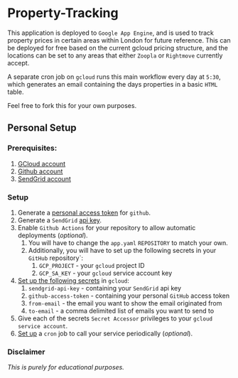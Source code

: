 # Property-Tracking

This application is deployed to `Google App Engine`, and is used to track property prices in certain areas within London for future reference. This can be deployed for free based
on the current gcloud pricing structure, and the locations can be set to any areas that either `Zoopla` or `Rightmove` currently accept.

A separate cron job on `gcloud` runs this main workflow every day at `5:30`, which generates an email containing the days properties in a basic `HTML` table.

Feel free to fork this for your own purposes.

## Personal Setup

### Prerequisites:

1) [GCloud account](https://console.cloud.google.com/)
2) [Github account](https://github.com/)
3) [SendGrid account](https://app.sendgrid.com/login?redirect_to=%2F)

### Setup

1) Generate a [personal access token](https://docs.github.com/en/authentication/keeping-your-account-and-data-secure/creating-a-personal-access-token) for `github`.
2) Generate a `SendGrid` [api key](https://app.sendgrid.com/login?redirect_to=%2Fsettings%2Fapi_keys).
3) Enable `Github Actions` for your repository to allow automatic deployments (*optional*).
    1) You will have to change the `app.yaml` `REPOSITORY` to match your own.
    2) Additionally, you will have to set up the following secrets in your `GitHub` repository`:
        1) `GCP_PROJECT` - your `gcloud` project ID
        2) `GCP_SA_KEY` - your `gcloud` service account key
4) [Set up the following secrets](https://cloud.google.com/sdk/gcloud/reference/secrets) in `gcloud`:
    1) `sendgrid-api-key` - containing your `SendGrid` api key
    2) `github-access-token` - containing your personal `GitHub` access token
    3) `from-email` - the email you want to show the email originated from
    4) `to-email` - a comma delimited list of emails you want to send to
5) Give each of the secrets `Secret Accessor` privileges to your `gcloud service account`.
6) [Set up](https://cloud.google.com/scheduler/docs/creating) a `cron` job to call your service periodically (*optional*).

### Disclaimer

*This is purely for educational purposes.*
